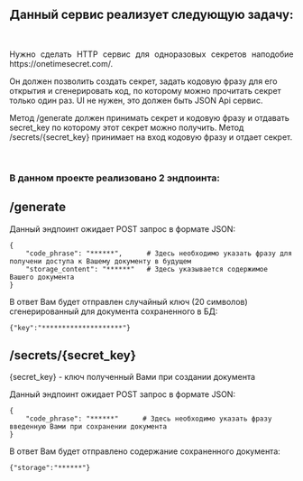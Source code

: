 <div id="header" align="center">
<h2>Данный сервис реализует следующую задачу:</h2>
</div>
<br>
<p align="justify">
Нужно сделать HTTP сервис для одноразовых секретов наподобие https://onetimesecret.com/.

Он должен позволить создать секрет, задать кодовую фразу для его открытия и cгенерировать код, по которому можно прочитать секрет только один раз. UI не нужен, это должен быть JSON Api сервис.

Метод /generate должен принимать секрет и кодовую фразу и отдавать secret_key по которому этот секрет можно получить.
Метод /secrets/{secret_key} принимает на вход кодовую фразу и отдает секрет.
</p>
<br>

### В данном проекте реализовано 2 эндпоинта: ###


## /generate ##

Данный эндпоинт ожидает POST запрос в формате JSON:

    {
        "code_phrase": "******",      # Здесь необходимо указать фразу для получени доступа к Вашему документу в будущем
        "storage_content": "******"   # Здесь указывается содержимое Вашего документа
    }

В ответ Вам будет отправлен случайный ключ (20 символов) сгенерированный для документа сохраненного в БД:

    {"key":"********************"}


## /secrets/{secret_key} ##

{secret_key} - ключ полученный Вами при создании документа

Данный эндпоинт ожидает POST запрос в формате JSON:


    {
        "code_phrase": "******"      # Здесь необходимо указать фразу введенную Вами при сохранении документа
    }
    
В ответ Вам будет отправлено содержание сохраненного документа:

    {"storage":"******"}
    
    
